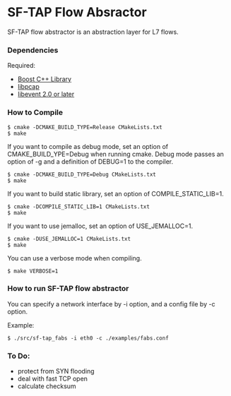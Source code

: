 # SF-TAP Flow Absractor

SF-TAP flow abstractor is an abstraction layer for L7 flows.

### Dependencies

Required:

* [Boost C++ Library](http://www.boost.org/ "Boost")
* [libpcap](http://www.tcpdump.org/ "tcpdump/libpcap")
* [libevent 2.0 or later](http://libevent.org/ "libevent")

### How to Compile

    $ cmake -DCMAKE_BUILD_TYPE=Release CMakeLists.txt
    $ make

If you want to compile as debug mode, set an option of CMAKE_BUILD_YPE=Debug when running cmake. Debug mode passes an option of -g and a definition of DEBUG=1 to the compiler.

    $ cmake -DCMAKE_BUILD_TYPE=Debug CMakeLists.txt
    $ make

If you want to build static library, set an option of COMPILE_STATIC_LIB=1.

    $ cmake -DCOMPILE_STATIC_LIB=1 CMakeLists.txt
    $ make

If you want to use jemalloc, set an option of USE_JEMALLOC=1.

    $ cmake -DUSE_JEMALLOC=1 CMakeLists.txt
    $ make

You can use a verbose mode when compiling.

    $ make VERBOSE=1

### How to run SF-TAP flow abstractor

You can specify a network interface by -i option, and a config file by -c option.

Example:

    $ ./src/sf-tap_fabs -i eth0 -c ./examples/fabs.conf

### To Do:
* protect from SYN flooding
* deal with fast TCP open
* calculate checksum
